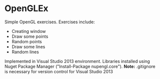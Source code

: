 OpenGLEx
========

Simple OpenGL exercises.
Exercises include:
* Creating window
* Draw some points
* Random points
* Draw some lines
* Random lines

Implemented in Visual Studio 2013 environment. Libraries installed using Nuget Package Manager ("Install-Package nupengl.core").
<b>Note:</b> .gitignore is necessary for version control for Visual Studio 2013
